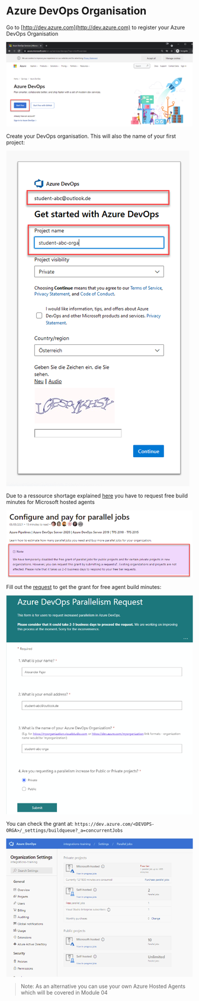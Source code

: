 # Azure DevOps Organisation

Go to [http://dev.azure.com](http://dev.azure.com) to register your Azure DevOps Organisation

![register-1](_images/register-1.png)

Create your DevOps organisation. This will also the name of your first project:

![register-orga](_images/register-orga.png)

Due to a ressource shortage explained [here](https://docs.microsoft.com/en-us/azure/devops/pipelines/licensing/concurrent-jobs?view=azure-devops&tabs=ms-hosted) you have to request free build minutes for Microsoft hosted agents

![shortage](_images/shortage.png)

Fill out the [request](https://aka.ms/azpipelines-parallelism-request) to get the grant for free agent build minutes:

![free-grants](_images/free-grants.png)

You can check the grant at: `https://dev.azure.com/<DEVOPS-ORGA>/_settings/buildqueue?_a=concurrentJobs`

![free-jobs](_images/free-jobs.png)

>Note: As an alternative you can use your own Azure Hosted Agents which will be covered in Module 04